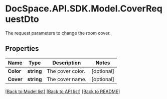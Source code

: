 # DocSpace.API.SDK.Model.CoverRequestDto
The request parameters to change the room cover.

## Properties

Name | Type | Description | Notes
------------ | ------------- | ------------- | -------------
**Color** | **string** | The cover color. | [optional] 
**Cover** | **string** | The cover name. | [optional] 

[[Back to Model list]](../README.md#documentation-for-models) [[Back to API list]](../README.md#documentation-for-api-endpoints) [[Back to README]](../README.md)

